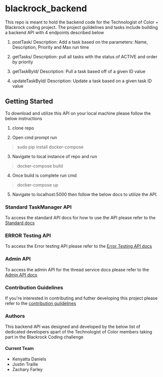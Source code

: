 # blackrock_backend
This repo is meant to hold the backend code for the Technologist of Color + Blackrock coding project. The project guildelines and tasks include building a backend API with 4 endpoints described below

1. postTask/
  Description: Add a task based on the parameters: Name, Description, Priority and Max run time

2. getTasks/
  Description: pull all tasks with the status of ACTIVE and order by priority

3. getTaskById/
  Description: Pull a task based off of a given ID value
  
4. updateTaskById/
  Description: Update a task based on a given task ID value


## Getting Started

To download and utilize this API on your local machine please follow the below instructions

1. clone repo

2. Open cmd prompt run

>sudo pip install docker-compose

3. Navigate to local instance of repo and run

>docker-compose build

4. Once build is complete run cmd

>docker-compose up

5. Navigate to localhost:5000 then follow the below docs to utilize the API.


### Standard TaskManager API

To access the standard API docs for how to use the API please refer to the
<a href="https://documenter.getpostman.com/view/8843466/SVmySJ2t?version=latest">Standard docs</a>

### ERROR Testing API


To access the Error testing API please refer to the 
<a href="https://documenter.getpostman.com/view/8843466/SVtPXARL?version=latest">Error Testing API docs</a>

### Admin API 
To access the admin API for the thread service docs please refer to the <a href="https://documenter.getpostman.com/view/8843466/SVtPXARH?version=latest">Admin API docs</a>

### Contribution Guidelines
If you're interested in contributing and futher developing this project please refer to the <a href="https://github.com/zeke13210/blackrock_backend/wiki/Contribution-Docs">contribution guildelines</a>

### Authors
This backend API was designed and developed by the below list of dedicated developers apart of the Technologist of Color members taking part in the Blackrock Coding challenge

#### Current Team
<ul>
  <li>Kenyatta Daniels</li>
  <li>Justin Traille</li>
  <li>Zachary Farley</li>
</ul>
